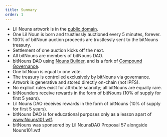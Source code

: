 ```yaml
---
title: Summary
order: 1
---
```


- Lil Nouns artwork is in the [public domain](https://creativecommons.org/publicdomain/zero/1.0/).
- One Lil Noun is born and trustlessly auctioned every 5 minutes, forever.
- 100% of bitNoun auction proceeds are trustlessly sent to the bitNouns treasury.
- Settlement of one auction kicks off the next.
- All bitNouns are members of bitNouns DAO.
- bitNouns DAO using [Nouns Builder](https://nouns.build/), and is a fork of [Compound Governance](https://compound.finance/governance).
- One bitNoun is equal to one vote.
- The treasury is controlled exclusively by bitNouns via governance.
- Artwork is generative and stored directly on-chain (not IPFS).
- No explicit rules exist for attribute scarcity; all bitNouns are equally rare.
- bitNounders receive rewards in the form of bitNouns (10% of supply for first 5 years).
- Lil Nouns DAO receives rewards in the form of bitNouns (10% of supply for first 5 years).
- bitNouns DAO is for educational purposes only as a lesson apart of www.Nouns101.wtf.
- bitNouns was sponsored by Lil NounsDAO Proposal 57 alongside Nouns101.wtf
